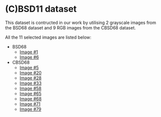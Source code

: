 # (C)BSD11 dataset
This dataset is contructed in our work by utilising 2 grayscale images from the BSD68 dataset and 9 RGB images from the CBSD68 dataset.

All the 11 selected images are listed below:
- BSD68
	- [Image #1](https://www2.eecs.berkeley.edu/Research/Projects/CS/vision/bsds/bench/gray/gm_2/119082.html)
	- [Image #6](https://www2.eecs.berkeley.edu/Research/Projects/CS/vision/bsds/bench/gray/gm_2/167062.html)
- CBSD68
	- [Image #5](https://www2.eecs.berkeley.edu/Research/Projects/CS/vision/bsds/bench/color/gPb_color/42049.html)
	- [Image #20](https://www2.eecs.berkeley.edu/Research/Projects/CS/vision/bsds/bench/color/gPb_color/300091.html)
	- [Image #28](https://www2.eecs.berkeley.edu/Research/Projects/CS/vision/bsds/bench/color/gPb_color/86016.html)
	- [Image #33](https://www2.eecs.berkeley.edu/Research/Projects/CS/vision/bsds/bench/color/gPb_color/291000.html)
	- [Image #58](https://www2.eecs.berkeley.edu/Research/Projects/CS/vision/bsds/bench/color/gPb_color/227092.html)
	- [Image #65](https://www2.eecs.berkeley.edu/Research/Projects/CS/vision/bsds/bench/color/gPb_color/3096.html)
	- [Image #68](https://www2.eecs.berkeley.edu/Research/Projects/CS/vision/bsds/bench/color/gPb_color/196073.html)
	- [Image #71](https://www2.eecs.berkeley.edu/Research/Projects/CS/vision/bsds/bench/color/gPb_color/376043.html)
	- [Image #79](https://www2.eecs.berkeley.edu/Research/Projects/CS/vision/bsds/bench/color/gPb_color/197017.html)